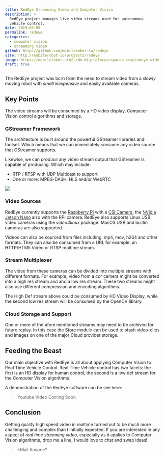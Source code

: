 ```yaml
---
title: RedEye Streaming Video and Computer Vision
description: > 
  RedEye project manages live video streams used for autonomous
  vehicle control.
date: 2019-05-05
permalink: redeye
categories: 
  - computer vision
  - streaming video
github: http://github.com/mobilerobot-io/redeye
site: http://mobilerobot-io/projects/redeye
image: https://mobilerobot.sfo2.cdn.digitaloceanspaces.com/redeye-wide.png
draft: true
---
```


The RedEye project was born from the need to stream video from a
_slowly_ moving robot with _small inexpensive_ and easily available
cameras.

## Key Points

The video streams will be consumed by a HD video display, Computer
Vision control algorithms and storage.

### GStreamer Framework

The architecture is built around the powerful GStreamer libraries and
toolset. Which means that we can immediately _consume_ any video source
that GStreamer supports.

Likewise, we can _produce_ any video stream output that GStreamer is
capable of producing. Which may include:

- RTP / RTSP with UDP Multicast to support
- One or more: MPEG-DASH, HLS and/or WebRTC

<img src="https://docs.google.com/drawings/d/e/2PACX-1vQHtO4hTGzQKan-x5UKmwDieGndeGtNsTXT2iorDvcSuwiPBY1kkutZ1DH0D-Rd1VAtCzXzf3b3Zj4C/pub?w=710&amp;h=440">

### Video Sources

RedEye currently supports the [Raspberry Pi](http://raspberrypi.org)
with a [CSI Camera](http://raspberrypi.org/camera), the
[NVidia Jetson Nano](http://nvidia.com/jetson/nano) also with the RPi
camera.  RedEye also supports Linux USB video cameras using the
_video4linux_ package.  MacOS USB and builtin cameras are also supported.

Videos can also be sourced from files including: mp4, mov, h264 and
other formats.  They can also be consumed from a URL for example: an
HTTP/HTM5 Video or RTSP realtime stream. 

### Stream Multiplexer

The video from these cameras can be divided into multiple streams
with different formats. For example, video from a _car_ camera
might be converted into a high res stream and and a low res stream.
These two streams might also use different compression and encoding
algorithms. 

The High Def stream above could be consumed by HD Video Display,
while the second low res stream will be consumed by the OpenCV library.

### Cloud Storage and Support

One or more of the afore mentioned streams may need to be archived for
future replay. In this case the
[Store](http://github.com/mobilerobot-io/store) module can be used to
stash video-clips and images on one of the major Cloud provider storage.

## Feeding the Beast

Our main objective with RedEye is all about applying Computer Vision
to Real Time Vehicle Control. Real Time Vehicle control has two
facets: the first is an HD display for human control, the second is a
low def stream for the Computer Vision algorithms.

A demonstration of the RedEye software can be see here:

> Youtube Video Coming Soon

## Conclusion

Getting quality high speed video in realtime turned out to be much
more challenging and complex than I initially expected.  If you are
interested in any aspect of _real time streaming video_, especially as
it applies to Computer Vision algorithms, drop me a line, I would love
to chat and swap ideas!

> EMail Anyone?
